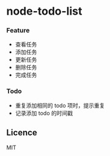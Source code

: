 # node-todo-list

### Feature

- 查看任务
- 添加任务
- 更新任务
- 删除任务
- 完成任务

### Todo

- 重复添加相同的 todo 项时，提示重复
- 记录添加 todo 的时间戳

## Licence

MIT
